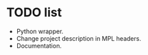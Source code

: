 TODO list
=========

* Python wrapper.
* Change project description in MPL headers.
* Documentation.
